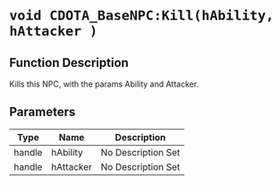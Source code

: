 # `void CDOTA_BaseNPC:Kill(hAbility, hAttacker )`
## Function Description
Kills this NPC, with the params Ability and Attacker.
## Parameters
Type|Name|Description
--|--|--
handle|hAbility|No Description Set
handle|hAttacker|No Description Set
